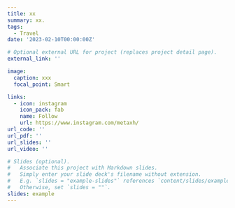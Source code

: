 ```yaml
---
title: xx
summary: xx.
tags:
  - Travel
date: '2023-02-10T00:00:00Z'

# Optional external URL for project (replaces project detail page).
external_link: ''

image:
  caption: xxx
  focal_point: Smart

links:
  - icon: instagram
    icon_pack: fab
    name: Follow
    url: https://www.instagram.com/metaxh/
url_code: ''
url_pdf: ''
url_slides: ''
url_video: ''

# Slides (optional).
#   Associate this project with Markdown slides.
#   Simply enter your slide deck's filename without extension.
#   E.g. `slides = "example-slides"` references `content/slides/example-slides.md`.
#   Otherwise, set `slides = ""`.
slides: example
---
```



